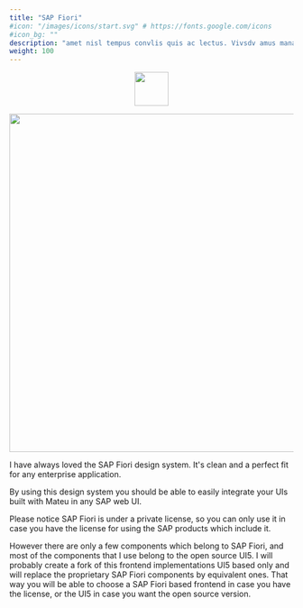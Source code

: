 ```yaml
---
title: "SAP Fiori"
#icon: "/images/icons/start.svg" # https://fonts.google.com/icons
#icon_bg: ""
description: "amet nisl tempus convlis quis ac lectus. Vivsdv amus mana justo, lacinia eget"
weight: 100
---
```


<p align="center"><img src="../../../images/phenix_blue.svg?raw=true" width="60"/></p>

<p align="center"><img src="../../../images/basic-form-sapui5.png?raw=true" width="600"/></p>

I have always loved the SAP Fiori design system. It's clean and a perfect fit for any enterprise application.

By using this design system you should be able to easily integrate your UIs built with Mateu in any SAP web UI.

Please notice SAP Fiori is under a private license, so you can only use it in case you have the license for using 
the SAP products which include it.

However there are only a few components which belong to SAP Fiori, and most of the components that I use belong to the 
open source UI5. I will probably create a fork of this frontend implementations UI5 based only and will replace the 
proprietary SAP Fiori components by equivalent ones. That way you will be able to choose a SAP Fiori based frontend in
case you have the license, or the UI5 in case you want the open source version. 
